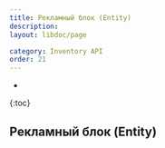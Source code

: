 ```yaml
---
title: Рекламный блок (Entity)
description: 
layout: libdoc/page

category: Inventory API
order: 21
---
```

* 
{:toc}

## Рекламный блок (Entity)
